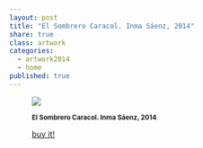 ```yaml
---
layout: post
title: "El Sombrero Caracol. Inma Sáenz, 2014"
share: true
class: artwork
categories:
  - artwork2014
  - home
published: true
---
```


<figure class="text-center">
	<img src="http://www.artinpocket.cat/wp-content/uploads/2014/07/3-el-sombrero-caracol-inma-saenz-2014-watermark.jpg">
	<figcaption>
		<p><small><strong>El Sombrero Caracol. Inma Sáenz, 2014</strong></small></p>
		<p><a href="http://www.artinpocket.cat/product/el-sombrero-caracol-inma-saenz-2014/" class="btn btn-primary btn-lg"><i class="fa fa-credit-card"></i> buy it!</a></p>
	</figcaption>
</figure>